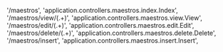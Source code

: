 '/maestros', 'application.controllers.maestros.index.Index',
'/maestros/view/(.+)', 'application.controllers.maestros.view.View',
'/maestros/edit/(.+)', 'application.controllers.maestros.edit.Edit',
'/maestros/delete/(.+)', 'application.controllers.maestros.delete.Delete',
'/maestros/insert', 'application.controllers.maestros.insert.Insert',